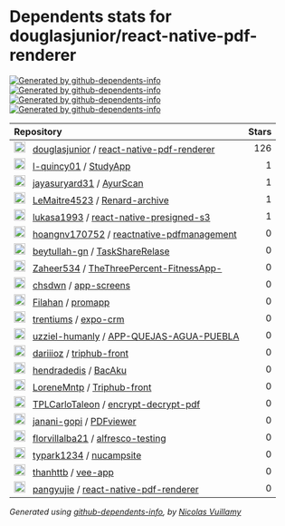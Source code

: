 # Dependents stats for douglasjunior/react-native-pdf-renderer

[![Generated by github-dependents-info](https://img.shields.io/static/v1?label=Used%20by&message=21&color=informational&logo=slickpic)](https://github.com/douglasjunior/react-native-pdf-renderer/network/dependents)
[![Generated by github-dependents-info](https://img.shields.io/static/v1?label=Used%20by%20(public)&message=21&color=informational&logo=slickpic)](https://github.com/douglasjunior/react-native-pdf-renderer/network/dependents)
[![Generated by github-dependents-info](https://img.shields.io/static/v1?label=Used%20by%20(private)&message=-21&color=informational&logo=slickpic)](https://github.com/douglasjunior/react-native-pdf-renderer/network/dependents)
[![Generated by github-dependents-info](https://img.shields.io/static/v1?label=Used%20by%20(stars)&message=130&color=informational&logo=slickpic)](https://github.com/douglasjunior/react-native-pdf-renderer/network/dependents)

| Repository | Stars  |
| :--------  | -----: |
|<img class="avatar mr-2" src="https://avatars.githubusercontent.com/u/1512341?s=40&v=4" width="20" height="20" alt="">  &nbsp; [douglasjunior](https://github.com/douglasjunior) / [react-native-pdf-renderer](https://github.com/douglasjunior/react-native-pdf-renderer) | 126 |
|<img class="avatar mr-2" src="https://avatars.githubusercontent.com/u/81038011?s=40&v=4" width="20" height="20" alt="">  &nbsp; [l-quincy01](https://github.com/l-quincy01) / [StudyApp](https://github.com/l-quincy01/StudyApp) | 1 |
|<img class="avatar mr-2" src="https://avatars.githubusercontent.com/u/92865629?s=40&v=4" width="20" height="20" alt="">  &nbsp; [jayasuryard31](https://github.com/jayasuryard31) / [AyurScan](https://github.com/jayasuryard31/AyurScan) | 1 |
|<img class="avatar mr-2" src="https://avatars.githubusercontent.com/u/79224590?s=40&v=4" width="20" height="20" alt="">  &nbsp; [LeMaitre4523](https://github.com/LeMaitre4523) / [Renard-archive](https://github.com/LeMaitre4523/Renard-archive) | 1 |
|<img class="avatar mr-2" src="https://avatars.githubusercontent.com/u/1499012?s=40&v=4" width="20" height="20" alt="">  &nbsp; [lukasa1993](https://github.com/lukasa1993) / [react-native-presigned-s3](https://github.com/lukasa1993/react-native-presigned-s3) | 1 |
|<img class="avatar mr-2" src="https://avatars.githubusercontent.com/u/79237359?s=40&v=4" width="20" height="20" alt="">  &nbsp; [hoangnv170752](https://github.com/hoangnv170752) / [reactnative-pdfmanagement](https://github.com/hoangnv170752/reactnative-pdfmanagement) | 0 |
|<img class="avatar mr-2" src="https://avatars.githubusercontent.com/u/81515205?s=40&v=4" width="20" height="20" alt="">  &nbsp; [beytullah-gn](https://github.com/beytullah-gn) / [TaskShareRelase](https://github.com/beytullah-gn/TaskShareRelase) | 0 |
|<img class="avatar mr-2" src="https://avatars.githubusercontent.com/u/63838809?s=40&v=4" width="20" height="20" alt="">  &nbsp; [Zaheer534](https://github.com/Zaheer534) / [TheThreePercent-FitnessApp-](https://github.com/Zaheer534/TheThreePercent-FitnessApp-) | 0 |
|<img class="avatar mr-2" src="https://avatars.githubusercontent.com/u/13810855?s=40&v=4" width="20" height="20" alt="">  &nbsp; [chsdwn](https://github.com/chsdwn) / [app-screens](https://github.com/chsdwn/app-screens) | 0 |
|<img class="avatar mr-2" src="https://avatars.githubusercontent.com/u/43969012?s=40&v=4" width="20" height="20" alt="">  &nbsp; [Filahan](https://github.com/Filahan) / [promapp](https://github.com/Filahan/promapp) | 0 |
|<img class="avatar mr-2" src="https://avatars.githubusercontent.com/u/20137930?s=40&v=4" width="20" height="20" alt="">  &nbsp; [trentiums](https://github.com/trentiums) / [expo-crm](https://github.com/trentiums/expo-crm) | 0 |
|<img class="avatar mr-2" src="https://avatars.githubusercontent.com/u/161857344?s=40&v=4" width="20" height="20" alt="">  &nbsp; [uzziel-humanly](https://github.com/uzziel-humanly) / [APP-QUEJAS-AGUA-PUEBLA](https://github.com/uzziel-humanly/APP-QUEJAS-AGUA-PUEBLA) | 0 |
|<img class="avatar mr-2" src="https://avatars.githubusercontent.com/u/26320684?s=40&v=4" width="20" height="20" alt="">  &nbsp; [dariiioz](https://github.com/dariiioz) / [triphub-front](https://github.com/dariiioz/triphub-front) | 0 |
|<img class="avatar mr-2" src="https://avatars.githubusercontent.com/u/31977125?s=40&v=4" width="20" height="20" alt="">  &nbsp; [hendradedis](https://github.com/hendradedis) / [BacAku](https://github.com/hendradedis/BacAku) | 0 |
|<img class="avatar mr-2" src="https://avatars.githubusercontent.com/u/150951943?s=40&v=4" width="20" height="20" alt="">  &nbsp; [LoreneMntp](https://github.com/LoreneMntp) / [Triphub-front](https://github.com/LoreneMntp/Triphub-front) | 0 |
|<img class="avatar mr-2" src="https://avatars.githubusercontent.com/u/139728411?s=40&v=4" width="20" height="20" alt="">  &nbsp; [TPLCarloTaleon](https://github.com/TPLCarloTaleon) / [encrypt-decrypt-pdf](https://github.com/TPLCarloTaleon/encrypt-decrypt-pdf) | 0 |
|<img class="avatar mr-2" src="https://avatars.githubusercontent.com/u/92579981?s=40&v=4" width="20" height="20" alt="">  &nbsp; [janani-gopi](https://github.com/janani-gopi) / [PDFviewer](https://github.com/janani-gopi/PDFviewer) | 0 |
|<img class="avatar mr-2" src="https://avatars.githubusercontent.com/u/104327603?s=40&v=4" width="20" height="20" alt="">  &nbsp; [florvillalba21](https://github.com/florvillalba21) / [alfresco-testing](https://github.com/florvillalba21/alfresco-testing) | 0 |
|<img class="avatar mr-2" src="https://avatars.githubusercontent.com/u/127974191?s=40&v=4" width="20" height="20" alt="">  &nbsp; [typark1234](https://github.com/typark1234) / [nucampsite](https://github.com/typark1234/nucampsite) | 0 |
|<img class="avatar mr-2" src="https://avatars.githubusercontent.com/u/22235844?s=40&v=4" width="20" height="20" alt="">  &nbsp; [thanhttb](https://github.com/thanhttb) / [vee-app](https://github.com/thanhttb/vee-app) | 0 |
|<img class="avatar mr-2" src="https://avatars.githubusercontent.com/u/6248392?s=40&v=4" width="20" height="20" alt="">  &nbsp; [pangyujie](https://github.com/pangyujie) / [react-native-pdf-renderer](https://github.com/pangyujie/react-native-pdf-renderer) | 0 |

_Generated using [github-dependents-info](https://github.com/nvuillam/github-dependents-info), by [Nicolas Vuillamy](https://github.com/nvuillam)_